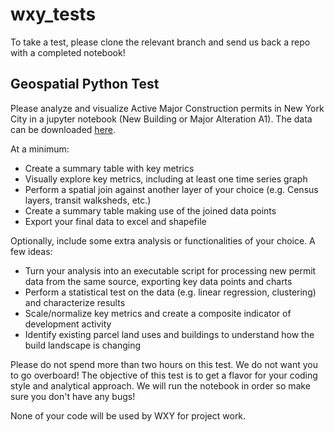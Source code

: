 # wxy_tests

To take a test, please clone the relevant branch and send us back a repo with a completed notebook!

## Geospatial Python Test

Please analyze and visualize Active Major Construction permits in New York City in a jupyter notebook (New Building or Major Alteration A1). The data can be downloaded [here](https://data.cityofnewyork.us/Housing-Development/DOB-Permit-Issuance/ipu4-2q9a).

At a minimum:

- Create a summary table with key metrics
- Visually explore key metrics, including at least one time series graph
- Perform a spatial join against another layer of your choice (e.g. Census layers, transit walksheds, etc.)
- Create a summary table making use of the joined data points
- Export your final data to excel and shapefile


Optionally, include some extra analysis or functionalities of your choice. A few ideas:
- Turn your analysis into an executable script for processing new permit data from the same source, exporting key data points and charts
- Perform a statistical test on the data (e.g. linear regression, clustering) and characterize results
- Scale/normalize key metrics and create a composite indicator of development activity
- Identify existing parcel land uses and buildings to understand how the build landscape is changing

Please do not spend more than two hours on this test. We do not want you to go overboard! The objective of this test is to get a flavor for your coding style and analytical approach. We will run the notebook in order so make sure you don't have any bugs!

None of your code will be used by WXY for project work.
